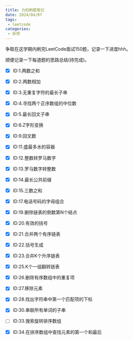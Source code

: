 ```yaml
---
title: 力扣刷题笔记
date: 2024/04/07
tags:
 - leetcode
categories:
 - 杂项
---
```


争取在这学期内刷完LeetCode面试150题，记录一下进度hhh。

顺便记录一下每道题的思路总结(待完成)。

- [x] ID:1.两数之和



- [x] ID:2.两数相加



- [x] ID:3.无重复字符的最长子串



- [x] ID:4.寻找两个正序数组的中位数



- [x] ID:5.最长回文子串



- [x] ID:6.Z字形变换



- [x] ID:9.回文数



- [x] ID:11.盛最多水的容器



- [x] ID:12.整数转罗马数字



- [x] ID:13.罗马数字转整数



- [x] ID:14.最长公共前缀



- [x] ID:15.三数之和



- [x] ID:17.电话号码的字母组合



- [x] ID:19.删除链表的倒数第N个结点



- [x] ID:20.有效的括号



- [x] ID:21.合并两个有序链表



- [x] ID:22.括号生成



- [x] ID:23.合并K个升序链表



- [x] ID:25.K个一组翻转链表



- [x] ID:26.删除有序数组中的重复项



- [x] ID:27.移除元素



- [x] ID:28.找出字符串中第一个匹配项的下标



- [x] ID:30.串联所有单词的子串



- [ ] ID:33.搜索旋转排序数组



- [x] ID:34.在排序数组中查找元素的第一个和最后